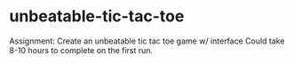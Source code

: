 # unbeatable-tic-tac-toe

Assignment:
Create an unbeatable tic tac toe game w/ interface
Could take 8-10 hours to complete on the first run.
